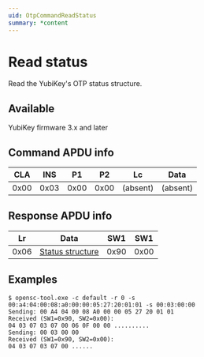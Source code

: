 ```yaml
---
uid: OtpCommandReadStatus
summary: *content
---
```


<!-- Copyright 2021 Yubico AB

Licensed under the Apache License, Version 2.0 (the "License");
you may not use this file except in compliance with the License.
You may obtain a copy of the License at

    http://www.apache.org/licenses/LICENSE-2.0

Unless required by applicable law or agreed to in writing, software
distributed under the License is distributed on an "AS IS" BASIS,
WITHOUT WARRANTIES OR CONDITIONS OF ANY KIND, either express or implied.
See the License for the specific language governing permissions and
limitations under the License. -->

# Read status

Read the YubiKey's OTP status structure.

## Available

YubiKey firmware 3.x and later

## Command APDU info

|  CLA  |  INS  |  P1   |  P2   |    Lc    |   Data   |
| :---: | :---: | :---: | :---: | :------: | :------: |
| 0x00  | 0x03  | 0x00  | 0x00  | (absent) | (absent) |

## Response APDU info

|  Lr   |                 Data                  |  SW1  |  SW1  |
| :---: | :-----------------------------------: | :---: | :---: |
| 0x06  | [Status structure](xref:OtpCommands#status-structure) | 0x90  | 0x00  |

## Examples

```shell
$ opensc-tool.exe -c default -r 0 -s 00:a4:04:00:08:a0:00:00:05:27:20:01:01 -s 00:03:00:00
Sending: 00 A4 04 00 08 A0 00 00 05 27 20 01 01
Received (SW1=0x90, SW2=0x00):
04 03 07 03 07 00 06 0F 00 00 ..........
Sending: 00 03 00 00
Received (SW1=0x90, SW2=0x00):
04 03 07 03 07 00 ......
```
